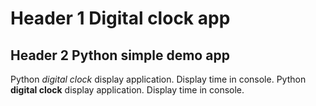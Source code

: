 # Header 1 Digital clock app

## Header 2 Python simple demo app

 Python *digital clock* display application. Display time in console.
 Python **digital clock** display application. Display time in console.

